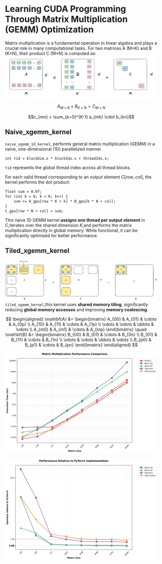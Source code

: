 # Learning CUDA Programming Through Matrix Multiplication (GEMM) Optimization

Matrix multiplication is a fundamental operation in linear algebra and plays a crucial role in many computational tasks. For two matrices A (M×K) and B (K×N), their product C (M×N) is computed as:
![alt text](media/mat_mul.png)

$$A_{M \times K} \times B_{K \times N} = C_{M \times N}$$

$$c_{mn} = \sum_{k=0}^{K-1} a_{mk} \cdot b_{kn}$$

## Naive_xgemm_kernel
``naive_xgemm_1d_kernel``, performs general matrix multiplication (GEMM) in a naive, one-dimensional (1D) parallelized manner.
```
int tid = blockDim.x * blockIdx.x + threadIdx.x;
```
``tid`` represents the global thread index across all thread blocks.

For each valid thread corresponding to an output element $C[row,col]$, the kernel performs the dot product:
```
float sum = 0.0f;
for (int k = 0; k < K; k++) {
    sum += A_gpu[row * K + k] * B_gpu[k * N + col];
}
C_gpu[row * N + col] = sum;
```
This naive 1D GEMM kernel **assigns one thread per output element** in $C$,iterates over the shared dimension $K$,and performs the matrix multiplication directly in global memory. While functional, it can be significantly optimized for better performance.

## Tiled_xgemm_kernel
![alt text](media/tiled_matrix.png)
``tiled_xgemm_kernel``,this kernel uses **shared memory tiling**, significantly reducing **global memory accesses** and improving **memory coalescing**. 

$$
\begin{aligned}
\mathbf{A} &=
\begin{bmatrix}
A_{00} & A_{01} & \cdots & A_{0p} \\
A_{10} & A_{11} & \cdots & A_{1p} \\
\vdots & \vdots & \ddots & \vdots \\
A_{m0} & A_{m1} & \cdots & A_{mp}
\end{bmatrix}
\quad
\mathbf{B} &=
\begin{bmatrix}
B_{00} & B_{01} & \cdots & B_{0n} \\
B_{01} & B_{11} & \cdots & B_{1n} \\
\vdots & \vdots & \ddots & \vdots \\
B_{p0} & B_{p1} & \cdots & B_{pn}
\end{bmatrix}
\end{aligned}
$$





![alt text](media/performance_comparison.png)

![alt text](media/relative_performance.png)